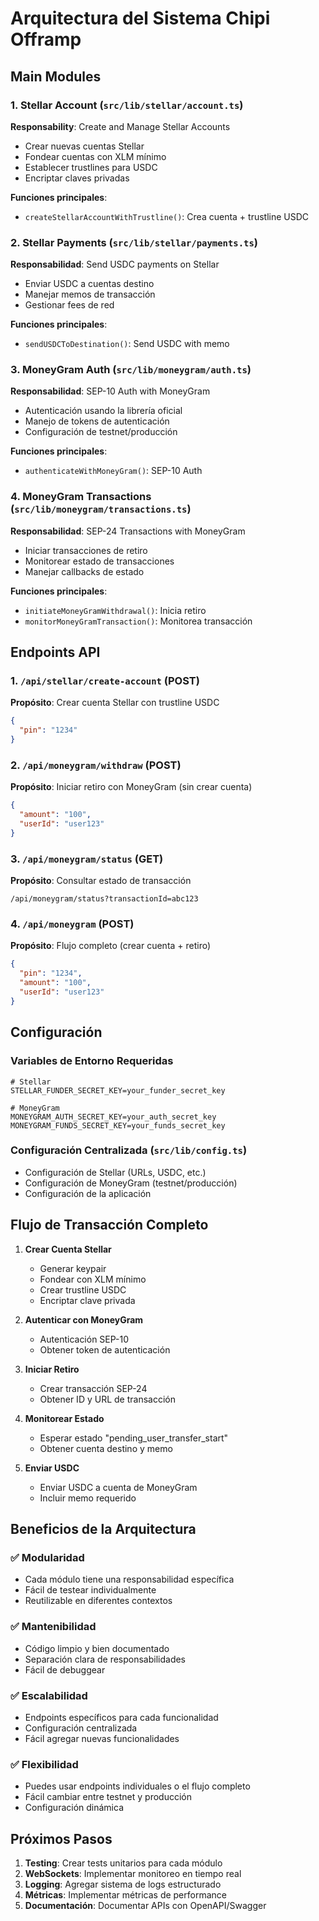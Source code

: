 # Arquitectura del Sistema Chipi Offramp

## Main Modules

### 1. Stellar Account (`src/lib/stellar/account.ts`)
**Responsability**: Create and Manage Stellar Accounts
- Crear nuevas cuentas Stellar
- Fondear cuentas con XLM mínimo
- Establecer trustlines para USDC
- Encriptar claves privadas

**Funciones principales**:
- `createStellarAccountWithTrustline()`: Crea cuenta + trustline USDC

### 2. Stellar Payments (`src/lib/stellar/payments.ts`)
**Responsabilidad**: Send USDC payments on Stellar
- Enviar USDC a cuentas destino
- Manejar memos de transacción
- Gestionar fees de red

**Funciones principales**:
- `sendUSDCToDestination()`: Send USDC with memo

### 3. MoneyGram Auth (`src/lib/moneygram/auth.ts`)
**Responsabilidad**: SEP-10 Auth with MoneyGram
- Autenticación usando la librería oficial
- Manejo de tokens de autenticación
- Configuración de testnet/producción

**Funciones principales**:
- `authenticateWithMoneyGram()`: SEP-10 Auth

### 4. MoneyGram Transactions (`src/lib/moneygram/transactions.ts`)
**Responsabilidad**: SEP-24 Transactions with MoneyGram
- Iniciar transacciones de retiro
- Monitorear estado de transacciones
- Manejar callbacks de estado

**Funciones principales**:
- `initiateMoneyGramWithdrawal()`: Inicia retiro
- `monitorMoneyGramTransaction()`: Monitorea transacción

## Endpoints API

### 1. `/api/stellar/create-account` (POST)
**Propósito**: Crear cuenta Stellar con trustline USDC
```json
{
  "pin": "1234"
}
```

### 2. `/api/moneygram/withdraw` (POST)
**Propósito**: Iniciar retiro con MoneyGram (sin crear cuenta)
```json
{
  "amount": "100",
  "userId": "user123"
}
```

### 3. `/api/moneygram/status` (GET)
**Propósito**: Consultar estado de transacción
```
/api/moneygram/status?transactionId=abc123
```

### 4. `/api/moneygram` (POST)
**Propósito**: Flujo completo (crear cuenta + retiro)
```json
{
  "pin": "1234",
  "amount": "100",
  "userId": "user123"
}
```

## Configuración

### Variables de Entorno Requeridas
```env
# Stellar
STELLAR_FUNDER_SECRET_KEY=your_funder_secret_key

# MoneyGram
MONEYGRAM_AUTH_SECRET_KEY=your_auth_secret_key
MONEYGRAM_FUNDS_SECRET_KEY=your_funds_secret_key
```

### Configuración Centralizada (`src/lib/config.ts`)
- Configuración de Stellar (URLs, USDC, etc.)
- Configuración de MoneyGram (testnet/producción)
- Configuración de la aplicación

## Flujo de Transacción Completo

1. **Crear Cuenta Stellar**
   - Generar keypair
   - Fondear con XLM mínimo
   - Crear trustline USDC
   - Encriptar clave privada

2. **Autenticar con MoneyGram**
   - Autenticación SEP-10
   - Obtener token de autenticación

3. **Iniciar Retiro**
   - Crear transacción SEP-24
   - Obtener ID y URL de transacción

4. **Monitorear Estado**
   - Esperar estado "pending_user_transfer_start"
   - Obtener cuenta destino y memo

5. **Enviar USDC**
   - Enviar USDC a cuenta de MoneyGram
   - Incluir memo requerido

## Beneficios de la Arquitectura

### ✅ Modularidad
- Cada módulo tiene una responsabilidad específica
- Fácil de testear individualmente
- Reutilizable en diferentes contextos

### ✅ Mantenibilidad
- Código limpio y bien documentado
- Separación clara de responsabilidades
- Fácil de debuggear

### ✅ Escalabilidad
- Endpoints específicos para cada funcionalidad
- Configuración centralizada
- Fácil agregar nuevas funcionalidades

### ✅ Flexibilidad
- Puedes usar endpoints individuales o el flujo completo
- Fácil cambiar entre testnet y producción
- Configuración dinámica

## Próximos Pasos

1. **Testing**: Crear tests unitarios para cada módulo
2. **WebSockets**: Implementar monitoreo en tiempo real
3. **Logging**: Agregar sistema de logs estructurado
4. **Métricas**: Implementar métricas de performance
5. **Documentación**: Documentar APIs con OpenAPI/Swagger 